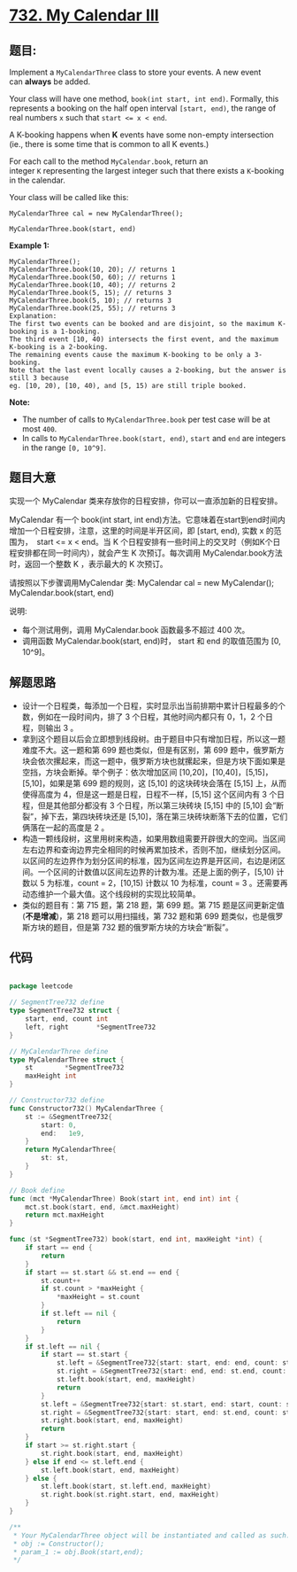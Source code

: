 # [732. My Calendar III](https://leetcode.com/problems/my-calendar-iii/)


## 题目:

Implement a `MyCalendarThree` class to store your events. A new event can **always** be added.

Your class will have one method, `book(int start, int end)`. Formally, this represents a booking on the half open interval `[start, end)`, the range of real numbers `x` such that `start <= x < end`.

A K-booking happens when **K** events have some non-empty intersection (ie., there is some time that is common to all K events.)

For each call to the method `MyCalendar.book`, return an integer `K` representing the largest integer such that there exists a `K`-booking in the calendar.

Your class will be called like this:

`MyCalendarThree cal = new MyCalendarThree();`

`MyCalendarThree.book(start, end)`

**Example 1:**

    MyCalendarThree();
    MyCalendarThree.book(10, 20); // returns 1
    MyCalendarThree.book(50, 60); // returns 1
    MyCalendarThree.book(10, 40); // returns 2
    MyCalendarThree.book(5, 15); // returns 3
    MyCalendarThree.book(5, 10); // returns 3
    MyCalendarThree.book(25, 55); // returns 3
    Explanation: 
    The first two events can be booked and are disjoint, so the maximum K-booking is a 1-booking.
    The third event [10, 40) intersects the first event, and the maximum K-booking is a 2-booking.
    The remaining events cause the maximum K-booking to be only a 3-booking.
    Note that the last event locally causes a 2-booking, but the answer is still 3 because
    eg. [10, 20), [10, 40), and [5, 15) are still triple booked.

**Note:**

- The number of calls to `MyCalendarThree.book` per test case will be at most `400`.
- In calls to `MyCalendarThree.book(start, end)`, `start` and `end` are integers in the range `[0, 10^9]`.


## 题目大意

实现一个 MyCalendar 类来存放你的日程安排，你可以一直添加新的日程安排。

MyCalendar 有一个 book(int start, int end)方法。它意味着在start到end时间内增加一个日程安排，注意，这里的时间是半开区间，即 [start, end), 实数 x 的范围为，  start <= x < end。当 K 个日程安排有一些时间上的交叉时（例如K个日程安排都在同一时间内），就会产生 K 次预订。每次调用 MyCalendar.book方法时，返回一个整数 K ，表示最大的 K 次预订。

请按照以下步骤调用MyCalendar 类: MyCalendar cal = new MyCalendar(); MyCalendar.book(start, end)

说明:

- 每个测试用例，调用 MyCalendar.book 函数最多不超过 400 次。
- 调用函数 MyCalendar.book(start, end)时， start 和 end 的取值范围为 [0, 10^9]。




## 解题思路

- 设计一个日程类，每添加一个日程，实时显示出当前排期中累计日程最多的个数，例如在一段时间内，排了 3 个日程，其他时间内都只有 0，1，2 个日程，则输出 3 。
- 拿到这个题目以后会立即想到线段树。由于题目中只有增加日程，所以这一题难度不大。这一题和第 699 题也类似，但是有区别，第 699 题中，俄罗斯方块会依次摞起来，而这一题中，俄罗斯方块也就摞起来，但是方块下面如果是空挡，方块会断掉。举个例子：依次增加区间 [10,20]，[10,40]，[5,15]，[5,10]，如果是第 699 题的规则，这 [5,10] 的这块砖块会落在 [5,15] 上，从而使得高度为 4，但是这一题是日程，日程不一样，[5,15] 这个区间内有 3 个日程，但是其他部分都没有 3 个日程，所以第三块砖块 [5,15] 中的 [5,10] 会“断裂”，掉下去，第四块砖块还是 [5,10]，落在第三块砖块断落下去的位置，它们俩落在一起的高度是 2 。
- 构造一颗线段树，这里用树来构造，如果用数组需要开辟很大的空间。当区间左右边界和查询边界完全相同的时候再累加技术，否则不加，继续划分区间。以区间的左边界作为划分区间的标准，因为区间左边界是开区间，右边是闭区间。一个区间的计数值以区间左边界的计数为准。还是上面的例子，[5,10) 计数以 5 为标准，count = 2，[10,15) 计数以 10 为标准，count = 3 。还需要再动态维护一个最大值。这个线段树的实现比较简单。
- 类似的题目有：第 715 题，第 218 题，第 699 题。第 715 题是区间更新定值(**不是增减**)，第 218 题可以用扫描线，第 732 题和第 699 题类似，也是俄罗斯方块的题目，但是第 732 题的俄罗斯方块的方块会“断裂”。


## 代码

```go

package leetcode

// SegmentTree732 define
type SegmentTree732 struct {
	start, end, count int
	left, right       *SegmentTree732
}

// MyCalendarThree define
type MyCalendarThree struct {
	st        *SegmentTree732
	maxHeight int
}

// Constructor732 define
func Constructor732() MyCalendarThree {
	st := &SegmentTree732{
		start: 0,
		end:   1e9,
	}
	return MyCalendarThree{
		st: st,
	}
}

// Book define
func (mct *MyCalendarThree) Book(start int, end int) int {
	mct.st.book(start, end, &mct.maxHeight)
	return mct.maxHeight
}

func (st *SegmentTree732) book(start, end int, maxHeight *int) {
	if start == end {
		return
	}
	if start == st.start && st.end == end {
		st.count++
		if st.count > *maxHeight {
			*maxHeight = st.count
		}
		if st.left == nil {
			return
		}
	}
	if st.left == nil {
		if start == st.start {
			st.left = &SegmentTree732{start: start, end: end, count: st.count}
			st.right = &SegmentTree732{start: end, end: st.end, count: st.count}
			st.left.book(start, end, maxHeight)
			return
		}
		st.left = &SegmentTree732{start: st.start, end: start, count: st.count}
		st.right = &SegmentTree732{start: start, end: st.end, count: st.count}
		st.right.book(start, end, maxHeight)
		return
	}
	if start >= st.right.start {
		st.right.book(start, end, maxHeight)
	} else if end <= st.left.end {
		st.left.book(start, end, maxHeight)
	} else {
		st.left.book(start, st.left.end, maxHeight)
		st.right.book(st.right.start, end, maxHeight)
	}
}

/**
 * Your MyCalendarThree object will be instantiated and called as such:
 * obj := Constructor();
 * param_1 := obj.Book(start,end);
 */

```